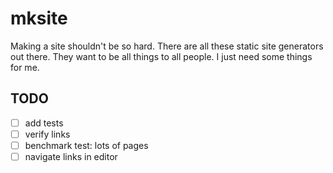 # mksite

Making a site shouldn't be so hard.
There are all these static site generators out there.
They want to be all things to all people.
I just need some things for me.

## TODO

- [ ] add tests
- [ ] verify links
- [ ] benchmark test: lots of pages
- [ ] navigate links in editor
